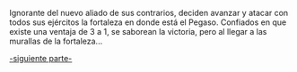 Ignorante del nuevo aliado de sus contrarios, deciden avanzar y atacar con 
todos sus ejércitos la fortaleza en donde está el Pegaso. Confiados en que 
existe una ventaja de 3 a 1, se saborean la victoria, pero al llegar a las
murallas de la fortaleza...

[-siguiente parte-](murallas/enemigos.md)